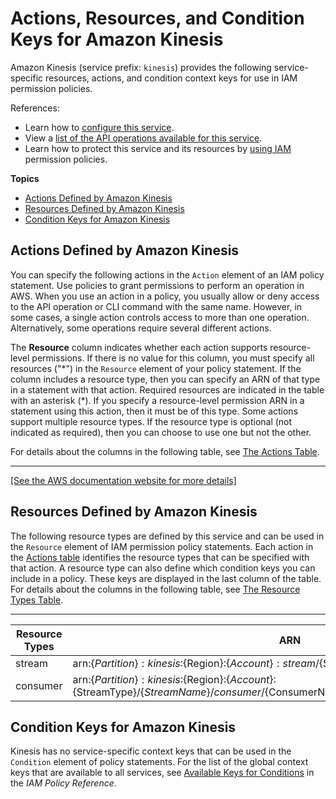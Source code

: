 # Actions, Resources, and Condition Keys for Amazon Kinesis<a name="list_amazonkinesis"></a>

Amazon Kinesis \(service prefix: `kinesis`\) provides the following service\-specific resources, actions, and condition context keys for use in IAM permission policies\.

References:
+ Learn how to [configure this service](https://docs.aws.amazon.com/kinesis/latest/dev/)\.
+ View a [list of the API operations available for this service](https://docs.aws.amazon.com/kinesis/latest/APIReference/)\.
+ Learn how to protect this service and its resources by [using IAM](https://docs.aws.amazon.com/kinesis/latest/dev/controlling-access.html) permission policies\.

**Topics**
+ [Actions Defined by Amazon Kinesis](#amazonkinesis-actions-as-permissions)
+ [Resources Defined by Amazon Kinesis](#amazonkinesis-resources-for-iam-policies)
+ [Condition Keys for Amazon Kinesis](#amazonkinesis-policy-keys)

## Actions Defined by Amazon Kinesis<a name="amazonkinesis-actions-as-permissions"></a>

You can specify the following actions in the `Action` element of an IAM policy statement\. Use policies to grant permissions to perform an operation in AWS\. When you use an action in a policy, you usually allow or deny access to the API operation or CLI command with the same name\. However, in some cases, a single action controls access to more than one operation\. Alternatively, some operations require several different actions\.

The **Resource** column indicates whether each action supports resource\-level permissions\. If there is no value for this column, you must specify all resources \("\*"\) in the `Resource` element of your policy statement\. If the column includes a resource type, then you can specify an ARN of that type in a statement with that action\. Required resources are indicated in the table with an asterisk \(\*\)\. If you specify a resource\-level permission ARN in a statement using this action, then it must be of this type\. Some actions support multiple resource types\. If the resource type is optional \(not indicated as required\), then you can choose to use one but not the other\.

For details about the columns in the following table, see [The Actions Table](reference_policies_actions-resources-contextkeys.md#actions_table)\.


****  
[\[See the AWS documentation website for more details\]](http://docs.aws.amazon.com/IAM/latest/UserGuide/list_amazonkinesis.html)

## Resources Defined by Amazon Kinesis<a name="amazonkinesis-resources-for-iam-policies"></a>

The following resource types are defined by this service and can be used in the `Resource` element of IAM permission policy statements\. Each action in the [Actions table](#amazonkinesis-actions-as-permissions) identifies the resource types that can be specified with that action\. A resource type can also define which condition keys you can include in a policy\. These keys are displayed in the last column of the table\. For details about the columns in the following table, see [The Resource Types Table](reference_policies_actions-resources-contextkeys.md#resources_table)\.


****  

| Resource Types | ARN | Condition Keys | 
| --- | --- | --- | 
|   stream  |  arn:$\{Partition\}:kinesis:$\{Region\}:$\{Account\}:stream/$\{StreamName\}  |  | 
|   consumer  |  arn:$\{Partition\}:kinesis:$\{Region\}:$\{Account\}:$\{StreamType\}/$\{StreamName\}/consumer/$\{ConsumerName\}:$\{ConsumerCreationTimpstamp\}  |  | 

## Condition Keys for Amazon Kinesis<a name="amazonkinesis-policy-keys"></a>

Kinesis has no service\-specific context keys that can be used in the `Condition` element of policy statements\. For the list of the global context keys that are available to all services, see [Available Keys for Conditions](reference_policies_condition-keys.html#AvailableKeys) in the *IAM Policy Reference*\.